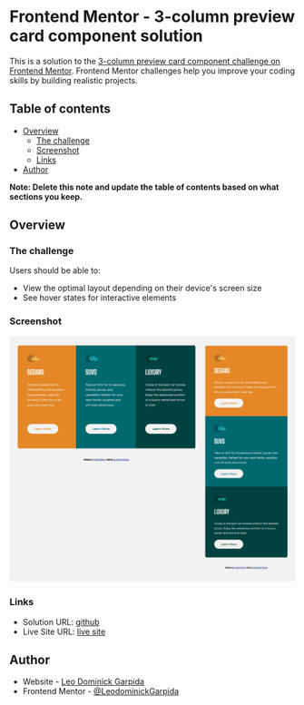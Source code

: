 # Frontend Mentor - 3-column preview card component solution

This is a solution to the [3-column preview card component challenge on Frontend Mentor](https://www.frontendmentor.io/challenges/3column-preview-card-component-pH92eAR2-). Frontend Mentor challenges help you improve your coding skills by building realistic projects. 

## Table of contents

- [Overview](#overview)
  - [The challenge](#the-challenge)
  - [Screenshot](#screenshot)
  - [Links](#links)
- [Author](#author)


**Note: Delete this note and update the table of contents based on what sections you keep.**

## Overview

### The challenge

Users should be able to:

- View the optimal layout depending on their device's screen size
- See hover states for interactive elements

### Screenshot

![3 Column Previe Card](./screenshot.jpg)


### Links

- Solution URL: [github](https://your-solution-url.com)
- Live Site URL: [live site](https://your-live-site-url.com)

## Author

- Website - [Leo Dominick Garpida](https://github.com/LeodominickGarpida)
- Frontend Mentor - [@LeodominickGarpida](https://www.frontendmentor.io/profile/yourusername)



